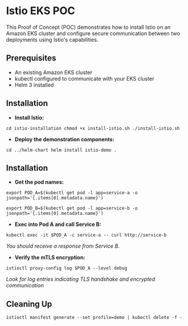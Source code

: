 # Istio EKS POC

This Proof of Concept (POC) demonstrates how to install Istio on an Amazon EKS cluster and configure secure communication between two deployments using Istio's capabilities.

## Prerequisites

- An existing Amazon EKS cluster
- kubectl configured to communicate with your EKS cluster
- Helm 3 installed

## Installation

- **Install Istio:**

`
cd istio-installation
chmod +x install-istio.sh
./install-istio.sh
`

- **Deploy the demonstration components:**

`
cd ../helm-chart
helm install istio-demo .
`

## Installation

- **Get the pod names:**

`
export POD_A=$(kubectl get pod -l app=service-a -o jsonpath='{.items[0].metadata.name}')
`

`
export POD_B=$(kubectl get pod -l app=service-b -o jsonpath='{.items[0].metadata.name}')
`

- **Exec into Pod A and call Service B:**

`
kubectl exec -it $POD_A -c service-a -- curl http://service-b
`

*You should receive a response from Service B.*

- **Verify the mTLS encryption:**

`
istioctl proxy-config log $POD_A --level debug
`

*Look for log entries indicating TLS handshake and encrypted communication*


## Cleaning Up

`
istioctl manifest generate --set profile=demo | kubectl delete -f -
`
